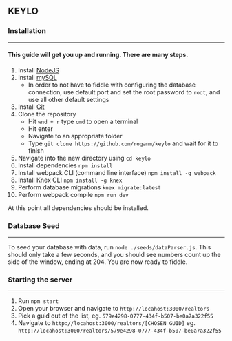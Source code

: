 ## KEYLO      

### Installation
-----

#### This guide will get you up and running. There are many steps.

1. Install [NodeJS](https://nodejs.org/en/download/)
2. Install [mySQL](https://dev.mysql.com/get/Downloads/MySQLInstaller/mysql-installer-community-5.7.19.0.msi)
    * In order to not have to fiddle with configuring the database connection, use default port and set the root password to `root`, and use all other default settings
3. Install [Git](https://git-scm.com/download/win)
4. Clone the repository
    * Hit `wnd + r` type `cmd` to open a terminal
    * Hit enter
    * Navigate to an appropriate folder
    * Type `git clone https://github.com/roganm/keylo` and wait for it to finish
5. Navigate into the new directory using `cd keylo`
6. Install dependencies `npm install`
7. Install webpack CLI (command line interface) `npm install -g webpack`
8. Install Knex CLI `npm install -g knex`
9. Perform database migrations `knex migrate:latest`
10. Perform webpack compile `npm run dev`

At this point all dependencies should be installed.

### Database Seed
-----

To seed your database with data, run `node ./seeds/dataParser.js`. This should only take a few seconds, and you should see numbers count up the side of the window, ending at 204. You are now ready to fiddle.

### Starting the server
-----
1. Run `npm start`
2. Open your browser and navigate to `http://locahost:3000/realtors`
3. Pick a guid out of the list, eg. `579e4298-0777-434f-b507-be0a7a322f55`
4. Navigate to `http://locahost:3000/realtors/[CHOSEN GUID]` eg. `http://locahost:3000/realtors/579e4298-0777-434f-b507-be0a7a322f55`



